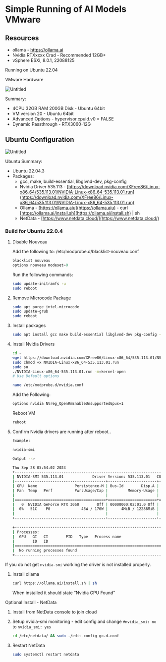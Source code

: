 # Simple Running of AI Models VMware

## Resources

- ollama - https://ollama.ai
- Nvidia RTXxxxx Crad - Recommended 12GB+
- vSphere ESXi, 8.0.1, 22088125

Running on Ubuntu 22.04

VMware Hardware

![Untitled](Simple%20Running%20of%20AI%20Models%20VMware%20ee8924d851054acea1561e438539e0ee/Untitled.png)

Summary:

- 4CPU 32GB RAM 200GB Disk - Ubuntu 64bit
- VM version 20 - Ubuntu 64bit
- Advanced Options - hypervisor.cpuid.v0 = FALSE
- Dynamic Passthrough - RTX3060-12G

## Ubuntu Configuration

![Untitled](Simple%20Running%20of%20AI%20Models%20VMware%20ee8924d851054acea1561e438539e0ee/Untitled%201.png)

Ubuntu Summary:

- Ubuntu 22.04.3
- Packages:
    - gcc, make, build-essential, libglvnd-dev, pkg-config
    - Nvidia Driver 535.113 - [https://download.nvidia.com/XFree86/Linux-x86_64/535.113.01/NVIDIA-Linux-x86_64-535.113.01.run](https://download.nvidia.com/XFree86/Linux-x86_64/535.113.01/NVIDIA-Linux-x86_64-535.113.01.run)
    - Ollama - [https://ollama.aiu](https://ollama.aiu) - curl [https://ollama.ai/install.sh](https://ollama.ai/install.sh) | sh
    - NetData - [https://www.netdata.cloud/](https://www.netdata.cloud/)

### Build for Ubuntu 22.0.4

1. Disable Nouveau
    
    Add the following to: /etc/modprobe.d/blacklist-nouveau.conf
    
    ```jsx
    blacklist nouveau
    options nouveau modeset=0
    ```
    
    Run the following commands:
    
    ```bash
    sudo update-initramfs -u
    sudo reboot
    ```
    

1. Remove Microcode Package
    
    ```bash
    sudo apt purge intel-microcode
    sudo update-grub
    sudo reboot
    ```
    

1. Install packages
    
    ```bash
    sudo apt install gcc make build-essential libglvnd-dev pkg-config -y
    ```
    
2. Install Nvidia Drivers
    
    ```bash
    cd ~
    wget https://download.nvidia.com/XFree86/Linux-x86_64/535.113.01/NVIDIA-Linux-x86_64-535.113.01.run
    sudo chmod +x NVIDIA-Linux-x86_64-535.113.01.run
    sudo su
    ./NVIDIA-Linux-x86_64-535.113.01.run -m=kernel-open
    # Use Default options
    
    ```
    
    ```bash
    nano /etc/modprobe.d/nvidia.conf
    ```
    
    Add the Following:
    
    ```bash
    options nvidia NVreg_OpenRmEnableUnsupportedGpus=1
    ```
    
    Reboot VM
    
    ```bash
    reboot
    ```
    

1. Confirm Nvidia drivers are running after reboot..
    
    ```bash
    Example:
    
    nvidia-smi
    
    Output -->
    
    Thu Sep 28 05:54:02 2023       
    +---------------------------------------------------------------------------------------+
    | NVIDIA-SMI 535.113.01             Driver Version: 535.113.01   CUDA Version: 12.2     |
    |-----------------------------------------+----------------------+----------------------+
    | GPU  Name                 Persistence-M | Bus-Id        Disp.A | Volatile Uncorr. ECC |
    | Fan  Temp   Perf          Pwr:Usage/Cap |         Memory-Usage | GPU-Util  Compute M. |
    |                                         |                      |               MIG M. |
    |=========================================+======================+======================|
    |   0  NVIDIA GeForce RTX 3060        Off | 00000000:02:01.0 Off |                  N/A |
    |  0%   51C    P0              45W / 170W |      4MiB / 12288MiB |      4%      Default |
    |                                         |                      |                  N/A |
    +-----------------------------------------+----------------------+----------------------+
                                                                                             
    +---------------------------------------------------------------------------------------+
    | Processes:                                                                            |
    |  GPU   GI   CI        PID   Type   Process name                            GPU Memory |
    |        ID   ID                                                             Usage      |
    |=======================================================================================|
    |  No running processes found                                                           |
    +---------------------------------------------------------------------------------------+
    
    ```
    

If you do not get `nvidia-smi` working the driver is not installed properly.

1. Install ollama
    
    ```bash
    curl https://ollama.ai/install.sh | sh
    ```
    
    When installed it should state “Nvidia GPU Found”
    

Optional Install - NetData

1. Install from NetData console to join cloud
2. Setup nvidia-smi monitoring - edit config and change `#nvidia_smi: no` to `nvidia_smi: yes`
    
    ```bash
    cd /etc/netdata/ && sudo ./edit-config go.d.conf
    ```
    
3. Restart NetData
    
    ```bash
    sudo systemctl restart netdata
    ```
